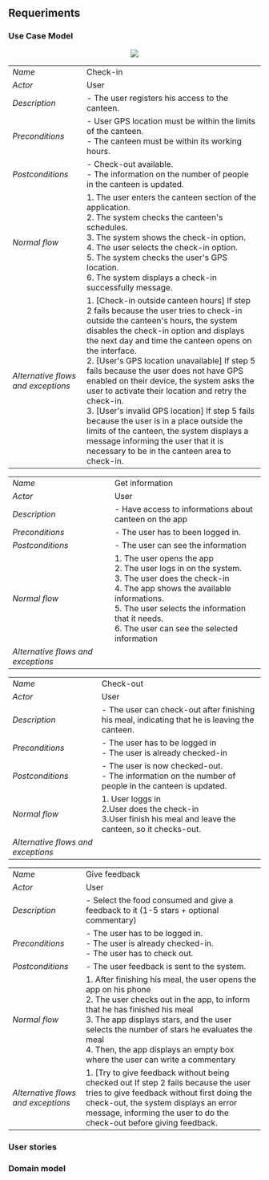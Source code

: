 
## Requeriments 

### Use Case Model

 <p align="center" justify="center">
  <img src="https://github.com/LEIC-ES-2021-22/2LEIC03T3/blob/main/n.drawio.png"/>
</p>

|||
| --- | --- |
| *Name* | Check-in |
| *Actor* |  User | 
| *Description* | - The user registers his access to the canteen. |
| *Preconditions* | - User GPS location must be within the limits of the canteen. <br> - The canteen must be within its working hours. |
| *Postconditions* | - Check-out available. <br> - The information on the number of people in the canteen is updated. |
| *Normal flow* | 1. The user enters the canteen section of the application. <br> 2. The system checks the canteen's schedules. <br> 3. The system shows the check-in option. <br> 4. The user selects the check-in option. <br> 5. The system checks the user's GPS location. <br> 6. The system displays a check-in successfully message. |
| *Alternative flows and exceptions* | 1. [Check-in outside canteen hours] If step 2 fails because the user tries to check-in outside the canteen's hours, the system disables the check-in option and displays the next day and time the canteen opens on the interface. <br> 2. [User's GPS location unavailable] If step 5 fails because the user does not have GPS enabled on their device, the system asks the user to activate their location and retry the check-in. <br> 3. [User's invalid GPS location] If step 5 fails because the user is in a place outside the limits of the canteen, the system displays a message informing the user that it is necessary to be in the canteen area to check-in. |


|||
| --- | --- |
| *Name* | Get information |
| *Actor* |  User | 
| *Description* | - Have access to informations about canteen on the app |
| *Preconditions* | - The user has to been logged in. |
| *Postconditions* | - The user can see the information |
| *Normal flow* | 1.	The user opens the app <br> 2.	The user logs in on the system. <br> 3. The user does the check-in <br> 4.	The app shows the available informations. <br> 5.	The user selects the information that it needs. <br> 6.	The user can see the selected information |
| *Alternative flows and exceptions* |  |


|||
| --- | --- |
| *Name* | Check-out  |
| *Actor* |  User | 
| *Description* | - The user can check-out after finishing his meal, indicating that he is leaving the canteen. |
| *Preconditions* | - The user has to be logged in  <br> - The user is already checked-in  |
| *Postconditions* | - The user is now checked-out. <br> - The information on the number of people in the canteen is updated.  |
| *Normal flow* | 1.	User loggs in  <br> 2.User does the check-in  <br> 3.User finish his meal and leave the canteen, so it checks-out.   |
| *Alternative flows and exceptions* |  |


|||
| --- | --- |
| *Name* | Give feedback |
| *Actor* |  User | 
| *Description* | - Select the food consumed and give a feedback to it (1-5 stars + optional commentary) |
| *Preconditions* | - The user has to be logged in. <br> - The user is already checked-in. <br> - The user has to check out. |
| *Postconditions* | -  The user feedback is sent to the system. |
| *Normal flow* | 1.	After finishing his meal, the user opens the app on his phone <br> 2. The user checks out in the app, to inform that he has finished his meal <br> 3.	The app displays stars, and the user selects the number of stars he evaluates the meal <br> 4. Then, the app displays an empty box where the user can write a commentary<br> |
| *Alternative flows and exceptions* | 1. [Try to give feedback without being checked out If step 2 fails because the user tries to give feedback without first doing the check-out, the system displays an error message, informing the user to do the check-out before giving feedback. <br> |
 
 
    
### User stories


### Domain model
